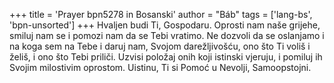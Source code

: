+++
title = 'Prayer bpn5278 in Bosanski'
author = "Báb"
tags = ['lang-bs', 'bpn-unsorted']
+++
Hvaljen budi Ti, Gospodaru. Oprosti nam naše grijehe, smiluj nam se i pomozi nam da se Tebi vratimo. Ne dozvoli da se oslanjamo i na koga sem na Tebe i daruj nam, Svojom darežljivošću, ono što Ti voliš i želiš, i ono što Tebi priliči. Uzvisi položaj onih koji istinski vjeruju, i pomiluj ih Svojim milostivim oprostom. Uistinu, Ti si Pomoć u Nevolji, Samoopstojni.
